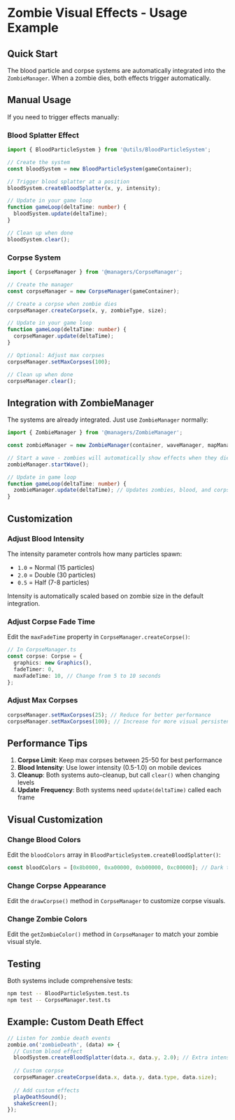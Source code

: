 # Zombie Visual Effects - Usage Example

## Quick Start

The blood particle and corpse systems are automatically integrated into the `ZombieManager`. When a zombie dies, both effects trigger automatically.

## Manual Usage

If you need to trigger effects manually:

### Blood Splatter Effect

```typescript
import { BloodParticleSystem } from '@utils/BloodParticleSystem';

// Create the system
const bloodSystem = new BloodParticleSystem(gameContainer);

// Trigger blood splatter at a position
bloodSystem.createBloodSplatter(x, y, intensity);

// Update in your game loop
function gameLoop(deltaTime: number) {
  bloodSystem.update(deltaTime);
}

// Clean up when done
bloodSystem.clear();
```

### Corpse System

```typescript
import { CorpseManager } from '@managers/CorpseManager';

// Create the manager
const corpseManager = new CorpseManager(gameContainer);

// Create a corpse when zombie dies
corpseManager.createCorpse(x, y, zombieType, size);

// Update in your game loop
function gameLoop(deltaTime: number) {
  corpseManager.update(deltaTime);
}

// Optional: Adjust max corpses
corpseManager.setMaxCorpses(100);

// Clean up when done
corpseManager.clear();
```

## Integration with ZombieManager

The systems are already integrated. Just use `ZombieManager` normally:

```typescript
import { ZombieManager } from '@managers/ZombieManager';

const zombieManager = new ZombieManager(container, waveManager, mapManager);

// Start a wave - zombies will automatically show effects when they die
zombieManager.startWave();

// Update in game loop
function gameLoop(deltaTime: number) {
  zombieManager.update(deltaTime); // Updates zombies, blood, and corpses
}
```

## Customization

### Adjust Blood Intensity

The intensity parameter controls how many particles spawn:
- `1.0` = Normal (15 particles)
- `2.0` = Double (30 particles)
- `0.5` = Half (7-8 particles)

Intensity is automatically scaled based on zombie size in the default integration.

### Adjust Corpse Fade Time

Edit the `maxFadeTime` property in `CorpseManager.createCorpse()`:

```typescript
// In CorpseManager.ts
const corpse: Corpse = {
  graphics: new Graphics(),
  fadeTimer: 0,
  maxFadeTime: 10, // Change from 5 to 10 seconds
};
```

### Adjust Max Corpses

```typescript
corpseManager.setMaxCorpses(25); // Reduce for better performance
corpseManager.setMaxCorpses(100); // Increase for more visual persistence
```

## Performance Tips

1. **Corpse Limit**: Keep max corpses between 25-50 for best performance
2. **Blood Intensity**: Use lower intensity (0.5-1.0) on mobile devices
3. **Cleanup**: Both systems auto-cleanup, but call `clear()` when changing levels
4. **Update Frequency**: Both systems need `update(deltaTime)` called each frame

## Visual Customization

### Change Blood Colors

Edit the `bloodColors` array in `BloodParticleSystem.createBloodSplatter()`:

```typescript
const bloodColors = [0x8b0000, 0xa00000, 0xb00000, 0xc00000]; // Dark to bright red
```

### Change Corpse Appearance

Edit the `drawCorpse()` method in `CorpseManager` to customize corpse visuals.

### Change Zombie Colors

Edit the `getZombieColor()` method in `CorpseManager` to match your zombie visual style.

## Testing

Both systems include comprehensive tests:

```bash
npm test -- BloodParticleSystem.test.ts
npm test -- CorpseManager.test.ts
```

## Example: Custom Death Effect

```typescript
// Listen for zombie death events
zombie.on('zombieDeath', (data) => {
  // Custom blood effect
  bloodSystem.createBloodSplatter(data.x, data.y, 2.0); // Extra intense
  
  // Custom corpse
  corpseManager.createCorpse(data.x, data.y, data.type, data.size);
  
  // Add custom effects
  playDeathSound();
  shakeScreen();
});
```
